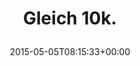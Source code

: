 ---
retweeted: false
source: <a href="https://about.twitter.com/products/tweetdeck" rel="nofollow">TweetDeck</a>
entities:
  hashtags: []
  symbols: []
  user_mentions: []
  urls:
  - url: http://t.co/jH2pHqHEaV
    expanded_url: http://bit.ly/1EceH3E
    display_url: bit.ly/1EceH3E
    indices:
    - '12'
    - '34'
display_text_range:
- '0'
- '34'
favorite_count: '1'
id_str: '595502077335478272'
truncated: false
retweet_count: '0'
id: '595502077335478272'
possibly_sensitive: false
created_at: Tue May 05 08:15:33 +0000 2015
favorited: false
full_text: Gleich 10k.
lang: de
quote_url: http://bit.ly/1EceH3E
tags:
- pesos/twitter
date: '2015-05-05T08:15:33+00:00'
src: https://twitter.com/bascht/status/595502077335478272
original_url: https://twitter.com/bascht/status/595502077335478272
type: twitter_tweet
text: Gleich 10k.
title: 'Gleich 10k.

  '

---